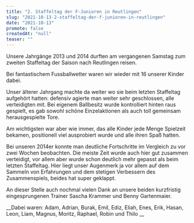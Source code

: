 ```yaml
---
title: "2. Staffeltag der F-Junioren in Reutlingen"
slug: "2021-10-13-2-staffeltag-der-f-junioren-in-reutlingen"
date: "2021-10-13"
promote: false
createdAt: "null"
teaser: ""
---
```

Unsere Jahrgänge 2013 und 2014 durften am vergangenen Samstag zum zweiten Staffeltag der Saison nach Reutlingen reisen.


Bei fantastischem Fussballwetter waren wir wieder mit 16 unserer Kinder dabei.


Unser älterer Jahrgang machte da weiter wo sie beim letzten Staffeltag aufgehört hatten: defensiv agierte man weiter sehr geschlossen, alle verteidigten mit. Bei eigenem Ballbesitz wurde kontrolliert hinten raus gespielt, es gab sowohl schöne Einzelaktionen als auch toll gemeinsam herausgespielte Tore.


Am wichtigsten war aber wie immer, das alle Kinder jede Menge Spielzeit bekamen, positionell viel ausprobiert wurde und alle ihren Spaß hatten.


Bei unseren 2014er konnte man deutliche Fortschritte im Vergleich zu vor zwei Wochen beobachten. Die meiste Zeit wurde auch hier gut zusammen verteidigt, vor allem aber wurde schon deutlich mehr gepasst als beim letzten Staffeltag. Hier liegt unser Augenmerk ja vor allem auf dem Sammeln von Erfahrungen und dem stetigen Verbessern des Zusammenspiels, beides hat super geklappt.


An dieser Stelle auch nochmal vielen Dank an unsere beiden kurzfristig eingesprungenen Trainer Sascha Krammer und Benny Gartenmaier.



 __Dabei waren: Adam, Adrian, Burak, Emil, Ediz, Eliah, Enes, Erik, Hasan, Leon, Liam, Magnus, Moritz, Raphael, Robin und Thilo __
